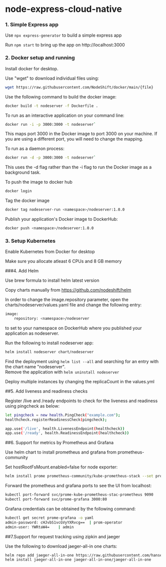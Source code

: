 # node-express-cloud-native

### 1. Simple Express app

Use `npx express-generator` to build a simple express app

Run `npm start` to bring up the app on http://localhost:3000


### 2. Docker setup and running

Install docker for desktop.

Use "wget" to download individual files using:<br>
```sh
wget https://raw.githubusercontent.com/NodeShift/docker/main/{file}
```

Use the following command to build the docker image:<br>
```sh
docker build -t nodeserver -f Dockerfile .
```

To run as an interactive application on your command line:<br>
```sh
docker run -i -p 3000:3000 -t nodeserver`
```
This maps port 3000 in the Docker image to port 3000 on your machine. If you are using a different port, you will need to change the mapping.

To run as a daemon process:<br>
```sh
docker run -d -p 3000:3000 -t nodeserver`
```
This uses the -d flag rather than the -i flag to run the Docker image as a background task.

To push the image to docker hub<br>
```sh
docker login
```

Tag the docker image<br>
```sh
docker tag nodeserver-run <namespace>/nodeserver:1.0.0
```

Publish your application's Docker image to DockerHub:<br>
```sh
docker push <namespace>/nodeserver:1.0.0
```

### 3. Setup Kubernetes

Enable Kubernetes from Docker for desktop<br>

Make sure you allocate atleast 6 CPUs and 8 GB memory

###4. Add Helm

Use brew formula to install helm latest version<br>

Copy charts manually from https://github.com/nodeshift/helm

In order to change the image.repository parameter, open the charts/nodeserver/values.yaml file and change the following entry:<br>
```sh
image: 
    repository: <namespace>/nodeserver
```

to set <namespace> to your namespace on DockerHub where you published your application as nodeserver.


Run the following to install nodeserver app:<br>
```sh
helm install nodeserver chart/nodeserver
```

Find the deployment using `helm list --all` and searching for an entry with the chart name "nodeserver".<br>
Remove the application with `helm uninstall nodeserver`<br>

Deploy multiple instances by changing the replicaCount in the values.yml


##5. Add liveness and readiness checks

Register /live and /ready endpoints to check for the liveness and readiness using pingcheck as below:<br>

```sh
let pingcheck = new health.PingCheck("example.com");
healthcheck.registerReadinessCheck(pingcheck);

app.use('/live', health.LivenessEndpoint(healthcheck))
app.use('/ready', health.ReadinessEndpoint(healthcheck))
```


##6. Support for metrics by Prometheus and Grafana

Use helm chart to install prometheus and grafana from prometheus-community

Set hostRootFsMount.enabled=false for node exporter:
```sh
helm install prome prometheus-community/kube-prometheus-stack --set prometheus-node-exporter.hostRootFsMount.enabled=false
```

Forward the prometheus and grafana ports to see the UI from localhost:
```sh
kubectl port-forward svc/prome-kube-prometheus-stac-prometheus 9090
kubectl port-forward svc/prome-grafana 3000:80
```

Grafana credentials can be obtained by the following command:
```sh
kubectl get secret prome-grafana -o yaml
admin-password: cHJvbS1vcGVyYXRvcg==  | prom-operator 
admin-user: YWRtaW4=    | admin
```


##7.Support for request tracking using zipkin and jaeger

Use the following to download jaeger-all-in one charts:<br>
```sh
helm repo add jaeger-all-in-one https://raw.githubusercontent.com/hansehe/jaeger-all-in-one/master/helm/charts
helm install jaeger-all-in-one jaeger-all-in-one/jaeger-all-in-one
```






